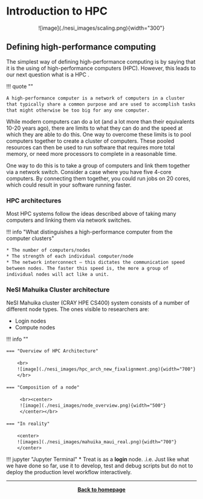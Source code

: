 # Introduction to HPC

<center>![image](./nesi_images/scaling.png){width="300"}</center>

## Defining high-performance computing

The simplest way of defining high-performance computing is by saying that it is the using of high-performance computers (HPC). However, this leads to our next question what is a HPC .


!!! quote "" 

    A high-performance computer is a network of computers in a cluster that typically share a common purpose and are used to accomplish tasks that might otherwise be too big for any one computer.


<p>While modern computers can do a lot (and a lot more than their equivalents 10-20 years ago), there are limits to what they can do and the speed at which they are able to do this. One way to overcome these limits is to pool computers together to create a cluster of computers. These pooled resources can then be used to run software that requires more total memory, or need more processors to complete in a reasonable time.</p>

<p>One way to do this is to take a group of computers and link them together via a network switch. Consider a case where you have five 4-core computers. By connecting them together, you could run jobs on 20 cores, which could result in your software running faster.</p>

### HPC architectures

Most HPC systems follow the ideas described above of taking many computers and linking them via network switches.

!!! info "What distinguishes a high-performance computer from the computer clusters"

    * The number of computers/nodes 
    * The strength of each individual computer/node 
    * The network interconnect – this dictates the communication speed between nodes. The faster this speed is, the more a group of individual nodes will act like a unit.


### NeSI Mahuika Cluster architecture

NeSI Mahuika cluster (CRAY HPE CS400) system consists of a number of different node types. The ones visible to researchers are:

* Login nodes
* Compute nodes

!!! info ""
    
    === "Overview of HPC Architecture"
    
        <br>
        ![image](./nesi_images/hpc_arch_new_fixalignment.png){width="700"}
        </br>

    === "Composition of a node"

         <br><center>
         ![image](./nesi_images/node_overview.png){width="500"}
         </center></br>

    === "In reality"

        <center>
        ![images](./nesi_images/mahuika_maui_real.png){width="700"}
        </center>

!!! jupyter "Jupyter Terminal"
    * Treat is as a **login** node. .i.e. Just like what we have done so far, use it to develop, test and debug scripts but do not to deploy the production level workflow interactively.   
  
- - - 

<p align="center"><b><a href="https://genomicsaotearoa.github.io/Workshop-Bash_Scripting_And_HPC_Job_Scheduler/">Back to homepage</a></b></p>
